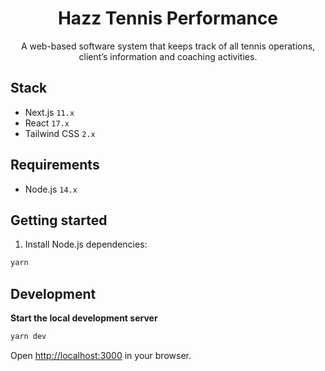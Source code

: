 <h1 align="center">Hazz Tennis Performance</h1>

<p align="center">A web-based software system that keeps track of all tennis operations, client’s information and coaching activities.</p>

## Stack

- Next.js `11.x`
- React `17.x`
- Tailwind CSS `2.x`

## Requirements

- Node.js `14.x`

## Getting started

1. Install Node.js dependencies:

```sh
yarn
```

## Development

**Start the local development server**

```sh
yarn dev
```

Open [http://localhost:3000](http://localhost:3000) in your browser.
